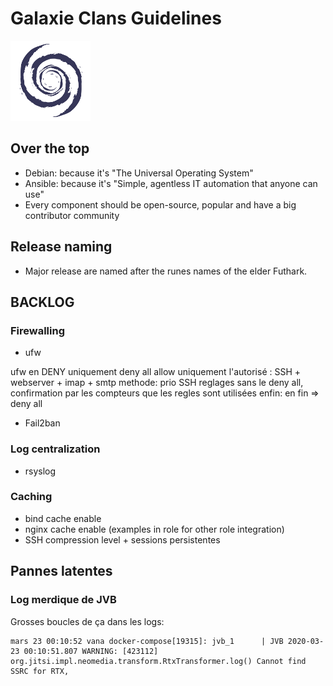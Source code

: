 # Galaxie Clans Guidelines

![galaxie](images/logo_galaxie.png)

## Over the top

* Debian: because it's "The Universal Operating System"
* Ansible: because it's "Simple, agentless IT automation that anyone can use"
* Every component should be open-source, popular and have a big contributor community

## Release naming

* Major release are named after the runes names of the elder Futhark.

## BACKLOG

### Firewalling

* ufw

ufw en DENY uniquement
deny all
allow uniquement l'autorisé : SSH + webserver + imap + smtp
methode:
  prio SSH
  reglages sans le deny all, confirmation par les compteurs que les regles sont utilisées
  enfin: en fin => deny all

* Fail2ban

### Log centralization
* rsyslog

### Caching

* bind cache enable
* nginx cache enable (examples in role for other role integration)
* SSH compression level + sessions persistentes

## Pannes latentes
### Log merdique de JVB

Grosses boucles de ça dans les logs:
```
mars 23 00:10:52 vana docker-compose[19315]: jvb_1      | JVB 2020-03-23 00:10:51.807 WARNING: [423112] org.jitsi.impl.neomedia.transform.RtxTransformer.log() Cannot find SSRC for RTX,
```
